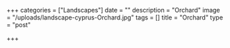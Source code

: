 +++
categories = ["Landscapes"]
date = ""
description = "Orchard"
image = "/uploads/landscape-cyprus-Orchard.jpg"
tags = []
title = "Orchard"
type = "post"

+++

